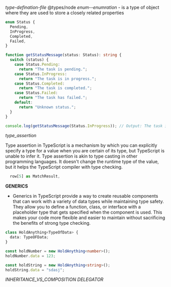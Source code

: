 _type-defination-file_
@types/node
_enum--enumration_ - is a type of object where they are used to store a closely related properties

```ts
enum Status {
  Pending,
  InProgress,
  Completed,
  Failed,
}

function getStatusMessage(status: Status): string {
  switch (status) {
    case Status.Pending:
      return "The task is pending.";
    case Status.InProgress:
      return "The task is in progress.";
    case Status.Completed:
      return "The task is completed.";
    case Status.Failed:
      return "The task has failed.";
    default:
      return "Unknown status.";
  }
}

console.log(getStatusMessage(Status.InProgress)); // Output: The task is in progress.
```

_type_assertion_

Type assertion in TypeScript is a mechanism by which you can explicitly specify a type for a value when you are certain of its type, but TypeScript is unable to infer it. Type assertion is akin to type casting in other programming languages. It doesn't change the runtime type of the value, but it helps the TypeScript compiler with type checking.

```ts
  row[5] as MatchResult,
```

**GENERICS**

- Generics in TypeScript provide a way to create reusable components that can work with a variety of data types while maintaining type safety. They allow you to define a function, class, or interface with a placeholder type that gets specified when the component is used. This makes your code more flexible and easier to maintain without sacrificing the benefits of strong type checking.

```ts
class HoldAnything<TypeOfData> {
  data: TypeOFData;
}

const holdNumber = new HoldAnything<number>();
holdNumber.data = 123;

const holdString = new HoldAnything<string>();
holdString.data = "sdasj";
```

_INHERITANCE_VS_COMPOSITION_
_DELEGATOR_

